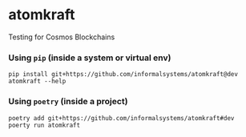 # atomkraft

Testing for Cosmos Blockchains

### Using `pip` (inside a system or virtual env)

```
pip install git+https://github.com/informalsystems/atomkraft@dev
atomkraft --help
```

### Using `poetry` (inside a project)

```
poetry add git+https://github.com/informalsystems/atomkraft#dev
poerty run atomkraft
```

